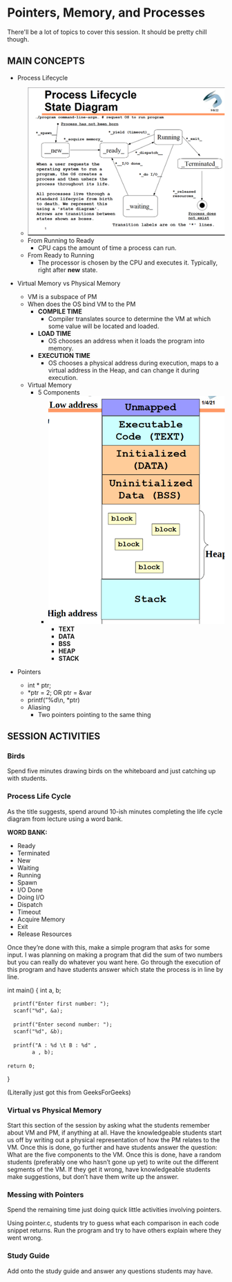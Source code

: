 # Pointers, Memory, and Processes 

There'll be a lot of topics to cover this session. It should be pretty chill though.

## MAIN CONCEPTS

- Process Lifecycle
    - ![Processes](assets/processlifecycle.png)
    - From Running to Ready
        - CPU caps the amount of time a process can run.
    - From Ready to Running
        - The processor is chosen by the CPU and executes it. Typically, right after __new__ state. 

- Virtual Memory vs Physical Memory
    - VM is a subspace of PM
    - When does the OS bind VM to the PM
        - **COMPILE TIME**
            - Compiler translates source to determine the VM at which some value will be located and loaded.
        - **LOAD TIME**
            - OS chooses an address when it loads the program into memory.
        - **EXECUTION TIME**
            - OS chooses a physical address during execution, maps to a virtual address in the Heap, and can change it during execution.
    - Virtual Memory
        - 5 Components
            - ![VirtualMemory](assets/virtualmemorydiagram.png)
                - **TEXT**
                - **DATA**
                - **BSS**
                - **HEAP**
                - **STACK**
                
- Pointers
    - int * ptr;
    - *ptr = 2;	OR	ptr = &var
    - printf(“%d\n, *ptr)
    - Aliasing
        - Two pointers pointing to the same thing


## SESSION ACTIVITIES   

### Birds 

Spend five minutes drawing birds on the whiteboard and just catching up with students. 


### Process Life Cycle

As the title suggests, spend around 10-ish minutes completing the life cycle diagram from lecture using a word bank.
 
**WORD BANK:**
- Ready
- Terminated
- New
- Waiting
- Running
- Spawn
- I/O Done
- Doing I/O
- Dispatch
- Timeout
- Acquire Memory
- Exit
- Release Resources

Once they’re done with this, make a simple program that asks for some input. I was planning on making a program that did the sum of two numbers but you can really do whatever you want here. Go through the execution of this program and have students answer which state the process is in line by line.

int main()
{
    int a, b;
   
      printf("Enter first number: ");
      scanf("%d", &a);
   
      printf("Enter second number: ");
      scanf("%d", &b);
   
      printf("A : %d \t B : %d" ,
            a , b);
   
    return 0;
}

(Literally just got this from GeeksForGeeks)


### Virtual vs Physical Memory

Start this section of the session by asking what the students remember about VM and PM, if anything at all. Have the knowledgeable students start us off by writing out a physical representation of how the PM relates to the VM. Once this is done, go further and have students answer the question: What are the five components to the VM. Once this is done, have a random students (preferably one who hasn’t gone up yet) to write out the different segments of the VM. If they get it wrong, have knowledgeable students make suggestions, but don’t have them write up the answer. 


### Messing with Pointers

Spend the remaining time just doing quick little activities involving pointers.

Using pointer.c, students try to guess what each comparison in each code snippet returns. Run the program and try to have others explain where they went wrong.


### Study Guide

Add onto the study guide and answer any questions students may have.